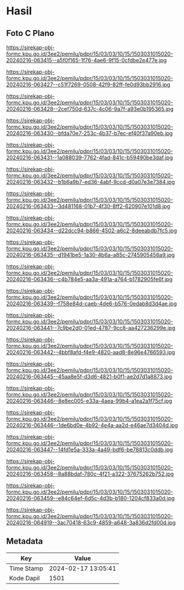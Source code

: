 # Hasil

## Foto C Plano

https://sirekap-obj-formc.kpu.go.id/3ee2/pemilu/pdpr/15/03/03/10/15/1503031015020-20240216-063415--a5f0f165-1f76-4ae6-9f15-0cfdbe2e477e.jpg

https://sirekap-obj-formc.kpu.go.id/3ee2/pemilu/pdpr/15/03/03/10/15/1503031015020-20240216-063427--c51f7269-0508-42f9-82ff-fe0d93bb2916.jpg

https://sirekap-obj-formc.kpu.go.id/3ee2/pemilu/pdpr/15/03/03/10/15/1503031015020-20240216-063428--2cef750d-637c-4c06-9a7f-a93e0b195365.jpg

https://sirekap-obj-formc.kpu.go.id/3ee2/pemilu/pdpr/15/03/03/10/15/1503031015020-20240216-063430--bfda70e7-253c-4b37-b7ec-ef40f37a90eb.jpg

https://sirekap-obj-formc.kpu.go.id/3ee2/pemilu/pdpr/15/03/03/10/15/1503031015020-20240216-063431--1a088039-7762-4fad-841c-b59490be3daf.jpg

https://sirekap-obj-formc.kpu.go.id/3ee2/pemilu/pdpr/15/03/03/10/15/1503031015020-20240216-063432--b1b6a9b7-ed36-4abf-9ccd-d0a07e3e7384.jpg

https://sirekap-obj-formc.kpu.go.id/3ee2/pemilu/pdpr/15/03/03/10/15/1503031015020-20240216-063433--3d481168-01b7-4f30-8ff2-620907e101d8.jpg

https://sirekap-obj-formc.kpu.go.id/3ee2/pemilu/pdpr/15/03/03/10/15/1503031015020-20240216-063434--d22dcc94-b866-4502-a6c2-8deeabdb7fc5.jpg

https://sirekap-obj-formc.kpu.go.id/3ee2/pemilu/pdpr/15/03/03/10/15/1503031015020-20240216-063435--d1941be5-1a30-4b6a-a85c-2745905456a9.jpg

https://sirekap-obj-formc.kpu.go.id/3ee2/pemilu/pdpr/15/03/03/10/15/1503031015020-20240216-063436--c4b784e5-aa3a-491a-a764-b1782905fe6f.jpg

https://sirekap-obj-formc.kpu.go.id/3ee2/pemilu/pdpr/15/03/03/10/15/1503031015020-20240216-063439--f758e84d-caeb-4de6-b576-0edab8d3d4ae.jpg

https://sirekap-obj-formc.kpu.go.id/3ee2/pemilu/pdpr/15/03/03/10/15/1503031015020-20240216-063441--7c9be2d0-01ed-4787-9cc8-aa427236299e.jpg

https://sirekap-obj-formc.kpu.go.id/3ee2/pemilu/pdpr/15/03/03/10/15/1503031015020-20240216-063442--4bbf8afd-f4e9-4820-aad8-8e96e4766593.jpg

https://sirekap-obj-formc.kpu.go.id/3ee2/pemilu/pdpr/15/03/03/10/15/1503031015020-20240216-063445--45aa8e5f-d3d6-4821-b0f1-ae2d7d1a8873.jpg

https://sirekap-obj-formc.kpu.go.id/3ee2/pemilu/pdpr/15/03/03/10/15/1503031015020-20240216-063446--8e8ec005-e33a-4aea-99b4-a1ea2a1f75cf.jpg

https://sirekap-obj-formc.kpu.go.id/3ee2/pemilu/pdpr/15/03/03/10/15/1503031015020-20240216-063446--1de6bd0e-4b92-4e4a-aa2d-e46ae7d3404d.jpg

https://sirekap-obj-formc.kpu.go.id/3ee2/pemilu/pdpr/15/03/03/10/15/1503031015020-20240216-063447--14fd1e5a-333a-4a49-bdf6-be78813c0ddb.jpg

https://sirekap-obj-formc.kpu.go.id/3ee2/pemilu/pdpr/15/03/03/10/15/1503031015020-20240216-063458--8a88bdaf-780c-4f21-a322-37675262b752.jpg

https://sirekap-obj-formc.kpu.go.id/3ee2/pemilu/pdpr/15/03/03/10/15/1503031015020-20240216-063459--e84c64ef-6d5c-4d3b-b180-1204cf833a0d.jpg

https://sirekap-obj-formc.kpu.go.id/3ee2/pemilu/pdpr/15/03/03/10/15/1503031015020-20240216-064919--3ac70418-63c9-4859-a648-3a836d2fd00d.jpg


## Metadata

| Key        | Value               |
| ---------- | ------------------- |
| Time Stamp | 2024-02-17 13:05:41 |
| Kode Dapil | 1501                |



